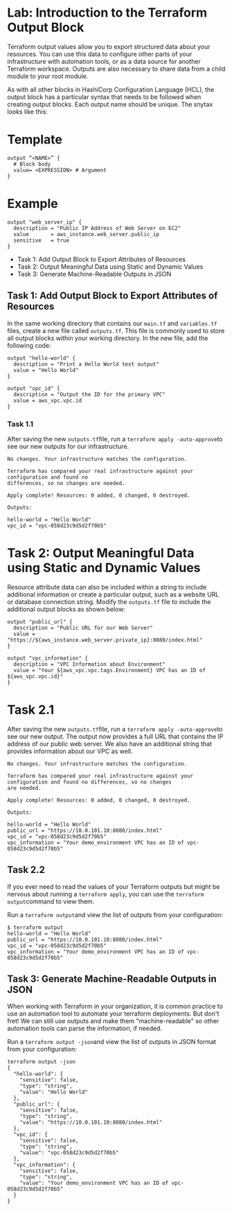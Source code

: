 # Lab: Introduction to the Terraform Output Block

Terraform output values allow you to export structured data about your resources. You can use this data to configure other parts of your infrastructure with automation tools, or as a data source for another Terraform workspace. Outputs are also necessary to share data from a child module to your root module.

As with all other blocks in HashiCorp Configuration Language (HCL), the output block has a particular syntax that needs to be followed when creating output blocks. Each output name should be unique. The snytax looks like this:

# Template

```hcl
output “<NAME>” {
  # Block body
  value= <EXPRESSION> # Argument
}
```

# Example

```hcl
output "web_server_ip" {
  description = "Public IP Address of Web Server on EC2"
  value       = aws_instance.web_server.public_ip
  sensitive   = true
}
```

- Task 1: Add Output Block to Export Attributes of Resources
- Task 2: Output Meaningful Data using Static and Dynamic Values
- Task 3: Generate Machine-Readable Outputs in JSON

## Task 1: Add Output Block to Export Attributes of Resources

In the same working directory that contains our `main.tf` and `variables.tf` files, create a new file called `outputs.tf`. This file is commonly used to store all output blocks within your working directory. In the new file, add the following code:

```hcl
output "hello-world" {
  description = "Print a Hello World text output"
  value = "Hello World"
}

output "vpc_id" {
  description = "Output the ID for the primary VPC"
  value = aws_vpc.vpc.id
}
```

### Task 1.1

After saving the new `outputs.tf`file, run a `terraform apply -auto-approve`to see our new outputs for our infrastructure. 

```text
No changes. Your infrastructure matches the configuration.

Terraform has compared your real infrastructure against your configuration and found no
differences, so no changes are needed.

Apply complete! Resources: 0 added, 0 changed, 0 destroyed.

Outputs:

hello-world = "Hello World"
vpc_id = "vpc-058d23c9d5d2f70b5"
```

# Task 2: Output Meaningful Data using Static and Dynamic Values

Resource attribute data can also be included within a string to include additional information or create a particular output, such as a website URL or database connection string. Modify the `outputs.tf` file to include the additional output blocks as shown below:

```hcl
output "public_url" {
  description = "Public URL for our Web Server"
  value = "https://${aws_instance.web_server.private_ip}:8080/index.html"
}

output "vpc_information" {
  description = "VPC Information about Environment"
  value = "Your ${aws_vpc.vpc.tags.Environment} VPC has an ID of ${aws_vpc.vpc.id}"
}
```

# Task 2.1

After saving the new `outputs.tf`file, run a `terraform apply -auto-approve`to see our new output. The output now provides a full URL that contains the IP address of our public web server. We also have an additional string that provides information about our VPC as well. 

```text
No changes. Your infrastructure matches the configuration.

Terraform has compared your real infrastructure against your configuration and found no differences, so no changes
are needed.

Apply complete! Resources: 0 added, 0 changed, 0 destroyed.

Outputs:

hello-world = "Hello World"
public_url = "https://10.0.101.10:8080/index.html"
vpc_id = "vpc-058d23c9d5d2f70b5"
vpc_information = "Your demo_environment VPC has an ID of vpc-058d23c9d5d2f70b5"
```

## Task 2.2

If you ever need to read the values of your Terraform outputs but might be nervous about running a `terraform apply`, you can use the `terraform output`command to view them.

Run a `terraform output`and view the list of outputs from your configuration:

```test
$ terraform output
hello-world = "Hello World"
public_url = "https://10.0.101.10:8080/index.html"
vpc_id = "vpc-058d23c9d5d2f70b5"
vpc_information = "Your demo_environment VPC has an ID of vpc-058d23c9d5d2f70b5"
```

## Task 3: Generate Machine-Readable Outputs in JSON

When working with Terraform in your organization, it is common practice to use an automation tool to automate your terraform deployments. But don't fret! We can still use outputs and make them "machine-readable" so other automation tools can parse the information, if needed.

Run a `terraform output -json`and view the list of outputs in JSON format from your configuration:

```text
terraform output -json
{
  "hello-world": {
    "sensitive": false,
    "type": "string",
    "value": "Hello World"
  },
  "public_url": {
    "sensitive": false,
    "type": "string",
    "value": "https://10.0.101.10:8080/index.html"
  },
  "vpc_id": {
    "sensitive": false,
    "type": "string",
    "value": "vpc-058d23c9d5d2f70b5"
  },
  "vpc_information": {
    "sensitive": false,
    "type": "string",
    "value": "Your demo_environment VPC has an ID of vpc-058d23c9d5d2f70b5"
  }
}
```